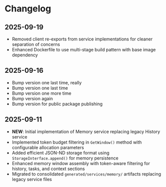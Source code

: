 # Changelog

## 2025-09-19

- Removed client re-exports from service implementations for cleaner separation
  of concerns
- Enhanced Dockerfile to use multi-stage build pattern with base image
  dependency

## 2025-09-16

- Bump version one last time, really
- Bump version one last time
- Bump version one more time
- Bump version again
- Bump version for public package publishing

## 2025-09-11

- **NEW**: Initial implementation of Memory service replacing legacy History
  service
- Implemented token budget filtering in `GetWindow()` method with configurable
  allocation parameters
- Added efficient JSON-ND storage format using `StorageInterface.append()` for
  memory persistence
- Enhanced memory window assembly with token-aware filtering for history, tasks,
  and context sections
- Migrated to consolidated `generated/services/memory/` artifacts replacing
  legacy service files
